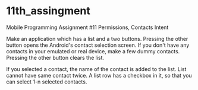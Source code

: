 # 11th_assingment
Mobile Programming Assignment #11 Permissions, Contacts Intent

Make an application which has a list and a two buttons. 
Pressing the other button opens the Android's contact selection screen. 
If you don't have any contacts in your emulated or real device, make a few dummy contacts. 
Pressing the other button clears the list.

If you selected a contact, the name of the contact is added to the list. 
List cannot have same contact twice. A list row has a checkbox in it, so that you can select 1-n selected contacts.
